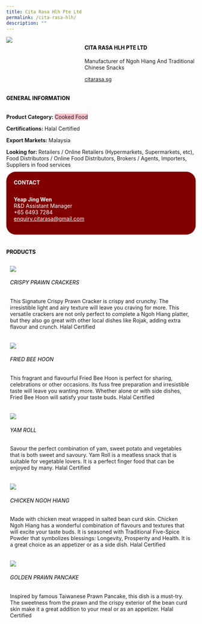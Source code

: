 ```yaml
--- 
title: Cita Rasa Hlh Pte Ltd 
permalink: /cita-rasa-hlh/ 
description: ""
--- 
```

<div class="flex-paragraph"> 
<p style="text-transform: uppercase">
</p>
</div> 
<div class="flex-container" style="display: flex; flex-wrap: wrap;"> 
<div class="card sgds" style="flex: 1 1 40%; display: block;">
<img src="https://drive.google.com/uc?id=14zpVQvDDuFun4ftAZOLJxoq2gFgqIuXG&amp;export=download">
</div> 
<div class="card-sgds" style="flex: 1 1 58%; display: block; margin-left: 3px"> 
<h4 style="text-transform: uppercase; color: black;">
<b>Cita Rasa Hlh Pte Ltd
</b>
</h4> 
<p>Manufacturer of Ngoh Hiang And Traditional Chinese Snacks
</p> 
<p>
<a href="https://citarasa.sg/" target="_blank">citarasa.sg
</a>
</p> 
</div> 
</div> 
<h4 style="text-transform: uppercase; color: black;">
<b>General Information
</b>
</h4> 
<div class="flex-container" style="display: flex; flex-wrap: wrap;"> 
<div class="card sgds" style="flex: 1 1 65%; display: block; align-self: stretch"> 
<div class="flex-paragraph"> 
<p>
<b>Product Category: 
</b>
<span style="background-color: pink; border-radius: 10 px;">Cooked Food
</span>
</p> 
<p>
<b>Certifications: 
</b> Halal Certified
</p> 
<p>
<b>Export Markets: 
</b>Malaysia
</p> 
<p style="margin-bottom: 10px;">
<b>Looking for: 
</b>Retailers / Online Retailers (Hypermarkets, Supermarkets, etc), Food Distributors / Online Food Distributors, Brokers / Agents, Importers, Suppliers in food services
</p> 
</div> 
</div> 
<div class="card sgds" style="flex: 1 1 35%; padding: 10px; display: block; background-color: maroon; border-radius: 25px; align-self: center;"> 
<h4 style="color: white; margin-top: 10px; margin-left: 10px;">CONTACT
</h4> 
<div class="flex-paragraph"> 
<p style="padding: 10px; color: white;">
<b>Yeap Jing Wen
</b>
<br>R&amp;D Assistant Manager
<br>+65 6493 7284
<br>
<a href="mailto:enquiry.citarasa@gmail.com" style="color: white;">enquiry.citarasa@gmail.com
</a>
</p> 
</div> 
</div> 
</div> 
<br> 
<h4 style="text-transform: uppercase; color: black;">
<b>products
</b>
</h4> 
<div style="display: flex; flex-wrap: wrap;"> 
<div class="card sgds" style="flex: 1 1 47%; margin: 10px; display: block;"> 
<div class="flex-image" style="display: block;">
<img src="https://drive.google.com/uc?id=1Ppv-VGtl4SyRISfO4vWnjfRNZktddf1B&export=download">
</div> 
<div class="flex-paragraph"> 
<h6 style="text-transform: uppercase; color: black;">Crispy Prawn Crackers
</h6> 
<p>This Signature Crispy Prawn Cracker is crispy and crunchy. The irresistible light and airy texture will leave you craving for more. This versatile crackers are not only perfect to complete a Ngoh Hiang platter, but they also go great with other local dishes like Rojak, adding extra flavour and crunch. Halal Certified
</p>
</div> 
</div> 
<div class="card sgds" style="flex: 1 1 47%; margin: 10px; display: block;"> 
<div class="flex-image" style="display: block;">
<img src="https://drive.google.com/uc?id=1lN4cW0jp6J1CrPQUAjYXqhASy28clpUy&export=download">
</div> 
<div class="flex-paragraph"> 
<h6 style="text-transform: uppercase; color: black;"> Fried Bee Hoon
</h6> 
<p>This fragrant and flavourful Fried Bee Hoon is perfect for sharing, celebrations or other occasions. Its fuss free preparation and irresistible taste will leave you wanting more. Whether alone or with side dishes, Fried Bee Hoon will satisfy your taste buds. Halal Certified
</p>
</div> 
</div> 
<div class="card sgds" style="flex: 1 1 47%; margin: 10px; display: block;"> 
<div class="flex-image" style="display: block;">
<img src="https://drive.google.com/uc?id=143GNhMVXZaz_oVOLbcOQzk1J5plEnsk4&export=download">
</div> 
<div class="flex-paragraph"> 
<h6 style="text-transform: uppercase; color: black;">Yam Roll
</h6> 
<p>Savour the perfect combination of yam, sweet potato and vegetables that is both sweet and savoury. Yam Roll is a meatless snack that is suitable for vegetable lovers. It is a perfect finger food that can be enjoyed by many. Halal Certified
</p>
</div> 
</div> 
<div class="card sgds" style="flex: 1 1 47%; margin: 10px; display: block;"> 
<div class="flex-image" style="display: block;">
<img src="https://drive.google.com/uc?id=1J6lPNMM2PgBwyjYstHjJdh316qhL1RKo&export=download">
</div> 
<div class="flex-paragraph"> 
<h6 style="text-transform: uppercase; color: black;">Chicken Ngoh Hiang
</h6> 
<p>Made with chicken meat wrapped in salted bean curd skin. Chicken Ngoh Hiang has a wonderful combination of flavours and textures that will excite your taste buds. It is seasoned with Traditional Five-Spice Powder that symbolizes blessings: Longevity, Prosperity and Health. It is a great choice as an appetizer or as a side dish. Halal Certified
</p>
</div> 
</div> 
<div class="card sgds" style="flex: 1 1 47%; margin: 10px; display: block;"> 
<div class="flex-image" style="display: block;">
<img src="https://drive.google.com/uc?id=1_Z6YR5YMIVVlifT1-AWqzvvybcjXv-e5&export=download">
</div> 
<div class="flex-paragraph"> 
<h6 style="text-transform: uppercase; color: black;">Golden Prawn Pancake
</h6> Inspired by famous Taiwanese Prawn Pancake, this dish is a must-try. The sweetness from the prawn and the crispy exterior of the bean curd skin make it a great addition to your meal or as an appetizer. Halal Certified
<p>
</p>
</div> 
</div> 
</div>